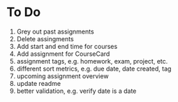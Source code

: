 # To Do

1. Grey out past assignments
2. Delete assingments
3. Add start and end time for courses
4. Add assignment for CourseCard
5. assignment tags, e.g. homework, exam, project, etc.
6. different sort metrics, e.g. due date, date created, tag
7. upcoming assignment overview
8. update readme
9. better validation, e.g. verify date is a date